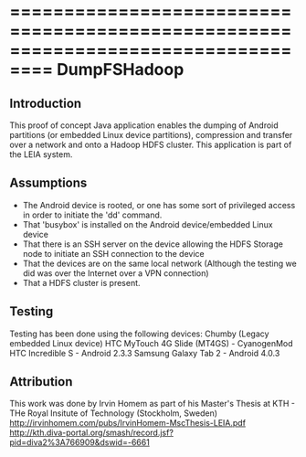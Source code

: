 ==================================================================================
DumpFSHadoop
==================================================================================

Introduction
-------------
This proof of concept Java application enables the dumping of Android partitions (or embedded Linux device partitions), compression and transfer over a network and onto a Hadoop HDFS cluster.
This application is part of the LEIA system.

Assumptions
-------------
- The Android device is rooted, or one has some sort of privileged access in order to initiate the 'dd' command.
- That 'busybox' is installed on the Android device/embedded Linux device
- That there is an SSH server on the device allowing the HDFS Storage node to initiate an SSH connection to the device
- That the devices are on the same local network (Although the testing we did was over the Internet over a VPN connection)
- That a HDFS cluster is present.

Testing
-------------
Testing has been done using the following devices:
Chumby (Legacy embedded Linux device)
HTC MyTouch 4G Slide (MT4GS) - CyanogenMod
HTC Incredible S - Android 2.3.3
Samsung Galaxy Tab 2 - Android 4.0.3


Attribution
-------------
This work was done by Irvin Homem as part of his Master's Thesis at KTH - THe Royal Insitute of Technology (Stockholm, Sweden)
http://irvinhomem.com/pubs/IrvinHomem-MscThesis-LEIA.pdf
http://kth.diva-portal.org/smash/record.jsf?pid=diva2%3A766909&dswid=-6661



